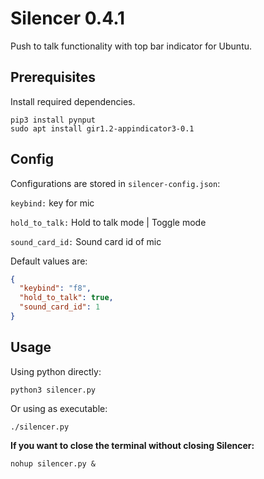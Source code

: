 # Silencer 0.4.1

Push to talk functionality with top bar indicator for Ubuntu.

## Prerequisites

Install required dependencies.

```shell script
pip3 install pynput
sudo apt install gir1.2-appindicator3-0.1
```

## Config
Configurations are stored in `silencer-config.json`:

`keybind:` key for mic

`hold_to_talk:` Hold to talk mode | Toggle mode

`sound_card_id:` Sound card id of mic

Default values are:
```json
{
  "keybind": "f8",
  "hold_to_talk": true,
  "sound_card_id": 1
}
```

## Usage

Using python directly:
```shell script
python3 silencer.py
```
Or using as executable:
```shell script
./silencer.py
```

**If you want to close the terminal without closing Silencer:**
```shell script
nohup silencer.py &
```
